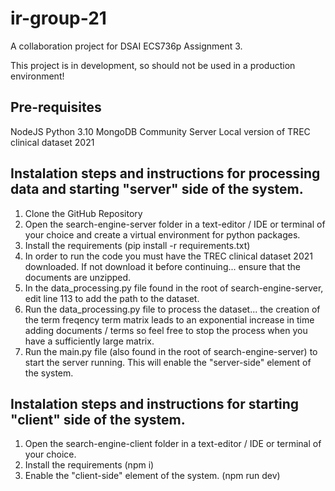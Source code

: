 # ir-group-21
A collaboration project for DSAI ECS736p Assignment 3. 

This project is in development, so should not be used in a production environment!

## Pre-requisites 
NodeJS
Python 3.10
MongoDB Community Server 
Local version of TREC clinical dataset 2021

## Instalation steps and instructions for processing data and starting "server" side of the system.   

1. Clone the GitHub Repository 
2. Open the search-engine-server folder in a text-editor / IDE or terminal of your choice and create a virtual environment for python packages. 
3. Install the requirements (pip install -r requirements.txt)
4. In order to run the code you must have the TREC clinical dataset  2021 downloaded. If not download it before continuing... ensure that the documents are unzipped. 
5. In the data_processing.py file found in the root of search-engine-server, edit line 113 to add the path to the dataset. 
6. Run the data_processing.py file to process the dataset... the creation of the term freqency term matrix leads to an exponential increase in time adding documents / terms so feel free to stop the process when you have a sufficiently large matrix. 
7. Run the main.py file (also found in the root of search-engine-server) to start the server running. This will enable the "server-side" element of the system. 

## Instalation steps and instructions for starting "client" side of the system.   

1. Open the search-engine-client folder in a text-editor / IDE or terminal of your choice. 
2. Install the requirements (npm i)
3. Enable the "client-side" element of the system. (npm run dev)